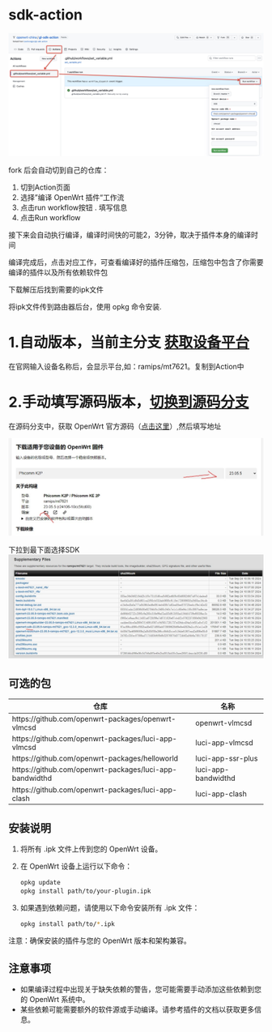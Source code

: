 # sdk-action

![操作截图](./action.jpg)

fork 后会自动切到自己的仓库：
   1. 切到Action页面
   2. 选择”编译 OpenWrt 插件“工作流
   3. 点击run workflow按钮   . 填写信息
   4. 点击Run workflow

接下来会自动执行编译，编译时间快的可能2，3分钟，取决于插件本身的编译时间

编译完成后，点击对应工作，可查看编译好的插件压缩包，压缩包中包含了你需要编译的插件以及所有依赖软件包

下载解压后找到需要的ipk文件

将ipk文件传到路由器后台，使用 opkg 命令安装.
# 1.自动版本，当前主分支 [获取设备平台](https://firmware-selector.openwrt.org/) 
   在官网输入设备名称后，会显示平台,如：ramips/mt7621。复制到Action中

# 2.手动填写源码版本，[切换到源码分支](../../tree/sourcecode)
   在源码分支中，获取 OpenWrt 官方源码（[点击这里](https://firmware-selector.openwrt.org/)）,然后填写地址

![操作截图](./firmware-selector.openwrt.org.jpeg)

下拉到最下面选择SDK
![操作截图](./infra.openwrt.org.jpeg)

## 可选的包

<table width="100%">
   <thead>
      <tr>
         <th>仓库</th>
         <th>名称</th>
      </tr>
   </thead>
   <tbody>
      <tr>
         <td>https://github.com/openwrt-packages/openwrt-vlmcsd</td>
         <td>openwrt-vlmcsd</td>
      </tr>
      <tr>
         <td>https://github.com/openwrt-packages/luci-app-vlmcsd</td>
         <td>luci-app-vlmcsd</td>
      </tr>
      <tr>
         <td>https://github.com/openwrt-packages/helloworld</td>
         <td>luci-app-ssr-plus</td>
      </tr>
      <tr>
         <td>https://github.com/openwrt-packages/luci-app-bandwidthd</td>
         <td>luci-app-bandwidthd</td>
      </tr>
      <tr>
         <td>https://github.com/openwrt-packages/luci-app-clash</td>
         <td>luci-app-clash</td>
      </tr>
   </tbody>
</table>

## 安装说明

1. 将所有 .ipk 文件上传到您的 OpenWrt 设备。
2. 在 OpenWrt 设备上运行以下命令：

   ```bash
   opkg update
   opkg install path/to/your-plugin.ipk
   ```

3. 如果遇到依赖问题，请使用以下命令安装所有 .ipk 文件：

   ```bash
   opkg install path/to/*.ipk
   ```

注意：确保安装的插件与您的 OpenWrt 版本和架构兼容。

## 注意事项

- 如果编译过程中出现关于缺失依赖的警告，您可能需要手动添加这些依赖到您的 OpenWrt 系统中。
- 某些依赖可能需要额外的软件源或手动编译。请参考插件的文档以获取更多信息。